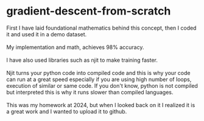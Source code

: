# gradient-descent-from-scratch
First I have laid foundational mathematics behind this concept, then I coded it and used it in a demo dataset.
<br><br>
My implementation and math, achieves 98% accuracy.
<br><br>
I have also used libraries such as njit to make training faster.
<br><br>
Njit turns your python code into compiled code and this is why your code can run at a great speed especially if you are using high number of loops, execution of similar or same code. If you don't know, python is not compiled but interpreted this is why it runs slower than compiled languages.
<br><br>
This was my homework at 2024, but when I looked back on it I realized it is a great work and I wanted to upload it to github.
